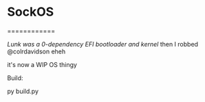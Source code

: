 # SockOS
============

*Lunk was a 0-dependency EFI bootloader and kernel*
then I robbed @colrdavidson eheh

it's now a WIP OS thingy

Build:

  py build.py
